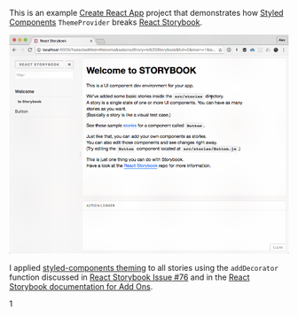 This is an example [Create React App](https://github.com/facebookincubator/create-react-app)
project that demonstrates how [Styled Components](https://styled-components.com/)
`ThemeProvider` breaks [React Storybook](https://getstorybook.io/).

![Demo](Demonstration.gif)

I applied [styled-components theming](https://github.com/styled-components/styled-components#theming)
to all stories using the `addDecorator` function discussed in [React Storybook Issue #76](https://github.com/kadirahq/react-storybook/issues/76)
and in the [React Storybook documentation for Add Ons](https://getstorybook.io/docs/addons/introduction#storybook-decorators).

1 
